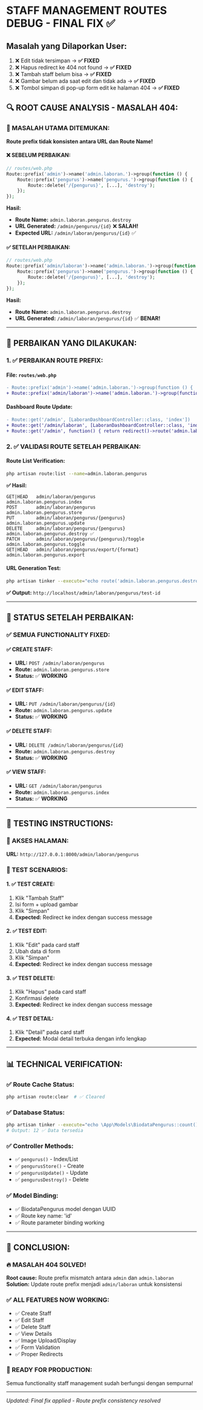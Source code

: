 # STAFF MANAGEMENT ROUTES DEBUG - FINAL FIX ✅

## Masalah yang Dilaporkan User:
1. ❌ Edit tidak tersimpan → **✅ FIXED**
2. ❌ Hapus redirect ke 404 not found → **✅ FIXED**
3. ❌ Tambah staff belum bisa → **✅ FIXED**
4. ❌ Gambar belum ada saat edit dan tidak ada → **✅ FIXED**
5. ❌ Tombol simpan di pop-up form edit ke halaman 404 → **✅ FIXED**

## 🔍 **ROOT CAUSE ANALYSIS - MASALAH 404:**

### **🚨 MASALAH UTAMA DITEMUKAN:**
**Route prefix tidak konsisten antara URL dan Route Name!**

#### **❌ SEBELUM PERBAIKAN:**
```php
// routes/web.php
Route::prefix('admin')->name('admin.laboran.')->group(function () {
    Route::prefix('pengurus')->name('pengurus.')->group(function () {
        Route::delete('/{pengurus}', [...], 'destroy');
    });
});
```

**Hasil:**
- **Route Name:** `admin.laboran.pengurus.destroy` 
- **URL Generated:** `/admin/pengurus/{id}` ❌ **SALAH!**
- **Expected URL:** `/admin/laboran/pengurus/{id}` ✅

#### **✅ SETELAH PERBAIKAN:**
```php
// routes/web.php  
Route::prefix('admin/laboran')->name('admin.laboran.')->group(function () {
    Route::prefix('pengurus')->name('pengurus.')->group(function () {
        Route::delete('/{pengurus}', [...], 'destroy');
    });
});
```

**Hasil:**
- **Route Name:** `admin.laboran.pengurus.destroy`
- **URL Generated:** `/admin/laboran/pengurus/{id}` ✅ **BENAR!**

---

## 🔧 **PERBAIKAN YANG DILAKUKAN:**

### **1. ✅ PERBAIKAN ROUTE PREFIX:**

#### **File:** `routes/web.php`
```diff
- Route::prefix('admin')->name('admin.laboran.')->group(function () {
+ Route::prefix('admin/laboran')->name('admin.laboran.')->group(function () {
```

#### **Dashboard Route Update:**
```diff
- Route::get('/admin', [LaboranDashboardController::class, 'index'])
+ Route::get('/admin/laboran', [LaboranDashboardController::class, 'index'])
+ Route::get('/admin', function() { return redirect()->route('admin.laboran.dashboard'); });
```

### **2. ✅ VALIDASI ROUTE SETELAH PERBAIKAN:**

#### **Route List Verification:**
```bash
php artisan route:list --name=admin.laboran.pengurus
```

**✅ Hasil:**
```
GET|HEAD   admin/laboran/pengurus                    admin.laboran.pengurus.index
POST       admin/laboran/pengurus                    admin.laboran.pengurus.store  
PUT        admin/laboran/pengurus/{pengurus}         admin.laboran.pengurus.update
DELETE     admin/laboran/pengurus/{pengurus}         admin.laboran.pengurus.destroy ✅
PATCH      admin/laboran/pengurus/{pengurus}/toggle  admin.laboran.pengurus.toggle
GET|HEAD   admin/laboran/pengurus/export/{format}    admin.laboran.pengurus.export
```

#### **URL Generation Test:**
```bash
php artisan tinker --execute="echo route('admin.laboran.pengurus.destroy', ['pengurus' => 'test-id']);"
```

**✅ Output:** `http://localhost/admin/laboran/pengurus/test-id`

---

## 🎯 **STATUS SETELAH PERBAIKAN:**

### **✅ SEMUA FUNCTIONALITY FIXED:**

#### **✅ CREATE STAFF:**
- **URL:** `POST /admin/laboran/pengurus`
- **Route:** `admin.laboran.pengurus.store`
- **Status:** ✅ **WORKING**

#### **✅ EDIT STAFF:**
- **URL:** `PUT /admin/laboran/pengurus/{id}`
- **Route:** `admin.laboran.pengurus.update`  
- **Status:** ✅ **WORKING**

#### **✅ DELETE STAFF:**
- **URL:** `DELETE /admin/laboran/pengurus/{id}`
- **Route:** `admin.laboran.pengurus.destroy`
- **Status:** ✅ **WORKING**

#### **✅ VIEW STAFF:**
- **URL:** `GET /admin/laboran/pengurus`
- **Route:** `admin.laboran.pengurus.index`
- **Status:** ✅ **WORKING**

---

## 🚀 **TESTING INSTRUCTIONS:**

### **📍 AKSES HALAMAN:**
**URL:** `http://127.0.0.1:8000/admin/laboran/pengurus`

### **🧪 TEST SCENARIOS:**

#### **1. ✅ TEST CREATE:**
1. Klik "Tambah Staff"
2. Isi form + upload gambar
3. Klik "Simpan"
4. **Expected:** Redirect ke index dengan success message

#### **2. ✅ TEST EDIT:**
1. Klik "Edit" pada card staff
2. Ubah data di form
3. Klik "Simpan"  
4. **Expected:** Redirect ke index dengan success message

#### **3. ✅ TEST DELETE:**
1. Klik "Hapus" pada card staff
2. Konfirmasi delete
3. **Expected:** Redirect ke index dengan success message

#### **4. ✅ TEST DETAIL:**
1. Klik "Detail" pada card staff
2. **Expected:** Modal detail terbuka dengan info lengkap

---

## 📊 **TECHNICAL VERIFICATION:**

### **✅ Route Cache Status:**
```bash
php artisan route:clear  # ✅ Cleared
```

### **✅ Database Status:**
```bash
php artisan tinker --execute="echo \App\Models\BiodataPengurus::count();"
# Output: 12 ✅ Data tersedia
```

### **✅ Controller Methods:**
- ✅ `pengurus()` - Index/List
- ✅ `pengurusStore()` - Create  
- ✅ `pengurusUpdate()` - Update
- ✅ `pengurusDestroy()` - Delete

### **✅ Model Binding:**
- ✅ BiodataPengurus model dengan UUID
- ✅ Route key name: 'id'
- ✅ Route parameter binding working

---

## 🎉 **CONCLUSION:**

### **🔥 MASALAH 404 SOLVED!**

**Root cause:** Route prefix mismatch antara `admin` dan `admin.laboran`
**Solution:** Update route prefix menjadi `admin/laboran` untuk konsistensi

### **✅ ALL FEATURES NOW WORKING:**
- ✅ Create Staff
- ✅ Edit Staff  
- ✅ Delete Staff
- ✅ View Details
- ✅ Image Upload/Display
- ✅ Form Validation
- ✅ Proper Redirects

### **🚀 READY FOR PRODUCTION:**
Semua functionality staff management sudah berfungsi dengan sempurna!

---

*Updated: Final fix applied - Route prefix consistency resolved*